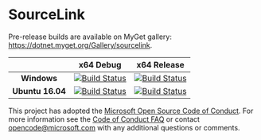 # SourceLink


Pre-release builds are available on MyGet gallery: https://dotnet.myget.org/Gallery/sourcelink.


[//]: # (Begin current test results)

|    | x64 Debug|x64 Release|
|:--:|:--:|:--:|
|**Windows**|[![Build Status](https://ci.dot.net/job/dotnet_sourcelink/job/master/job/Windows_NT_Debug/badge/icon)](https://ci.dot.net/job/dotnet_sourcelink/job/master/job/Windows_NT_Debug/)|[![Build Status](https://ci.dot.net/job/dotnet_sourcelink/job/master/job/Windows_NT_Release/badge/icon)](https://ci.dot.net/job/dotnet_sourcelink/job/master/job/Windows_NT_Release/)|
|**Ubuntu 16.04**|[![Build Status](https://ci.dot.net/job/dotnet_sourcelink/job/master/job/Ubuntu16.04_Debug/badge/icon)](https://ci.dot.net/job/dotnet_sourcelink/job/master/job/Ubuntu16.04_Debug/)|[![Build Status](https://ci.dot.net/job/dotnet_sourcelink/job/master/job/Ubuntu16.04_Release/badge/icon)](https://ci.dot.net/job/dotnet_sourcelink/job/master/job/Ubuntu16.04_Release/)|

[//]: # (End current test results)

This project has adopted the [Microsoft Open Source Code of Conduct](https://opensource.microsoft.com/codeofconduct/). For more information see the [Code of Conduct FAQ](https://opensource.microsoft.com/codeofconduct/faq/) or contact [opencode@microsoft.com](mailto:opencode@microsoft.com) with any additional questions or comments.
